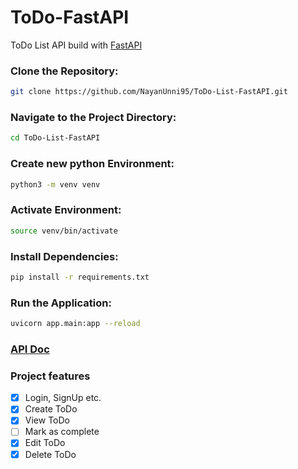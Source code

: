 # ToDo-FastAPI

ToDo List API build with [FastAPI](https://fastapi.tiangolo.com/)

### Clone the Repository:

```bash
git clone https://github.com/NayanUnni95/ToDo-List-FastAPI.git
```

### Navigate to the Project Directory:

```bash
cd ToDo-List-FastAPI
```

### Create new python Environment:

```bash
python3 -m venv venv
```

### Activate Environment:

```bash
source venv/bin/activate
```

### Install Dependencies:

```bash
pip install -r requirements.txt
```

### Run the Application:

```bash
uvicorn app.main:app --reload
```

### [API Doc](http://localhost:8000/docs)

### Project features

- [x] Login, SignUp etc.
- [x] Create ToDo
- [x] View ToDo
- [ ] Mark as complete
- [x] Edit ToDo
- [x] Delete ToDo
